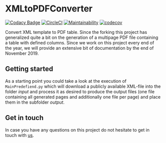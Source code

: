 # XMLtoPDFConverter
[![Codacy Badge](https://api.codacy.com/project/badge/Grade/d8cd591a0e814ed59f9e6f4a0ac5cf4c)](https://www.codacy.com/app/PTB_PSt1/XMLToPDFConverter?utm_source=github.com&amp;utm_medium=referral&amp;utm_content=BjoernLudwigPTB/XMLToPDFConverter&amp;utm_campaign=Badge_Grade)
[![CircleCI](https://circleci.com/gh/BjoernLudwigPTB/XMLToPDFConverter.svg?style=shield)](https://circleci.com/gh/BjoernLudwigPTB/XMLToPDFConverter)
[![Maintainability](https://api.codeclimate.com/v1/badges/462d32995c5cc87af346/maintainability)](https://codeclimate.com/github/BjoernLudwigPTB/XMLToPDFConverter/maintainability)
[![codecov](https://codecov.io/gh/BjoernLudwigPTB/XMLToPDFConverter/branch/master/graph/badge.svg)](https://codecov.io/gh/BjoernLudwigPTB/XMLToPDFConverter)


Convert XML template to PDF table. Since the forking this project has generalized
quite a bit on the generation of a multipage PDF file containing a table with defined
columns. Since we work on this project every end of the year, we will provide an
extensive bit of documentation by the end of November 2019.

## Getting started 
As a starting point you could take a look at the execution of `MainPredefiend.py`
which will download a publicly available XML-file into the folder *input* and process
it as desired to produce the output files (one file containing all generated pages
 and additionally one file per page) and place them in the subfolder *output*.
 
 ## Get in touch
 In case you have any questions on this project do not hesitate to get in touch with
 [us](https://github.com/BjoernLudwigPTB/XMLToPDFConverter/graphs/contributors).
